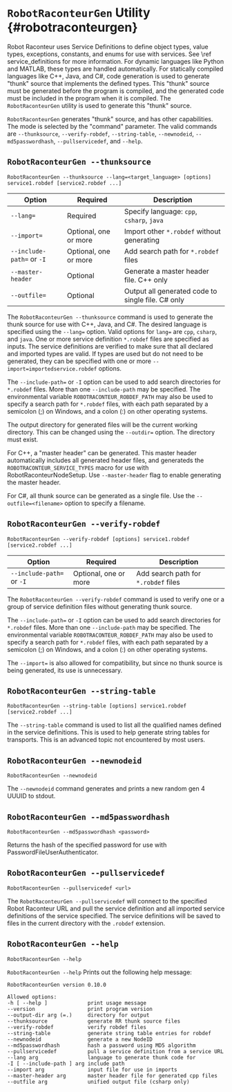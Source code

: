 # `RobotRaconteurGen` Utility {#robotraconteurgen}

Robot Raconteur uses Service Definitions to define object types, value types, exceptions, constants, and enums for use with services. See \ref service_definitions for more information. For dynamic languages like Python and MATLAB, these types are handled automatically. For statically compiled languages like C++, Java, and C\#, code generation is used to generate "thunk" source that implements the defined types. This "thunk" source must be generated before the program is compiled, and the generated code must be included in the program when it is compiled. The `RobotRaconteurGen` utility is used to generate this "thunk" source.

`RobotRaconteurGen` generates "thunk" source, and has other capabilities. The mode is selected by the "command" parameter. The valid commands are `--thunksource`, `--verify-robdef`, `--string-table`, `--newnodeid`, `--md5passwordhash`, `--pullservicedef`, and `--help`.

## `RobotRaconteurGen --thunksource`

    RobotRaconteurGen --thunksource --lang=<target_language> [options] service1.robdef [service2.robdef ...]

| Option | Required | Description |
| ---    | ---      |---         |
| `--lang=` | Required | Specify language: `cpp`, `csharp`, `java` |
| `--import=` | Optional, one or more | Import other `*.robdef` without generating |
| `--include-path=` or `-I` | Optional, one or more | Add search path for `*.robdef` files |
| `--master-header` | Optional | Generate a master header file. C++ only |
| `--outfile=` | Optional | Output all generated code to single file. C\# only |

The `RobotRaconteurGen --thunksource` command is used to generate the thunk source for use with C++, Java, and C\#. The desired language is specified using the `--lang=` option. Valid options for `lang=` are `cpp`, `csharp`, and `java`. One or more service definition `*.robdef` files are specified as inputs. The service definitions are verified to make sure that all declared and imported types are valid. If types are used but do not need to be generated, they can be specified with one or more `--import=importedservice.robdef` options. 

The `--include-path=` or `-I` option can be used to add search directories for `*.robdef` files. More than one `--include-path` may be specified. The environmental variable `ROBOTRACONTEUR_ROBDEF_PATH` may also be used to specify a search path for `*.robdef` files, with each path separated by a semicolon (;) on Windows, and a colon (:) on other operating systems.

The output directory for generated files will be the current working directory. This can be changed using the `--outdir=` option. The directory must exist.

For C++, a "master header" can be generated. This master header automatically includes all generated header files, and generateds the `ROBOTRACONTEUR_SERVICE_TYPES` macro for use with RobotRaconteurNodeSetup. Use `--master-header` flag to enable generating the master header.

For C\#, all thunk source can be generated as a single file. Use the `--outfile=<filename>` option to specify a filename.

## `RobotRaconteurGen --verify-robdef`

    RobotRaconteurGen --verify-robdef [options] service1.robdef [service2.robdef ...]

| Option | Required | Description |
| ---    | ---      |---         |
| `--include-path=` or `-I` | Optional, one or more | Add search path for `*.robdef` files |

The `RobotRaconteurGen --verify-robdef` command is used to verify one or a group of service definition files without generating thunk source. 

The `--include-path=` or `-I` option can be used to add search directories for `*.robdef` files. More than one `--include-path` may be specified. The environmental variable `ROBOTRACONTEUR_ROBDEF_PATH` may also be used to specify a search path for `*.robdef` files, with each path separated by a semicolon (;) on Windows, and a colon (:) on other operating systems.

The `--import=` is also allowed for compatibility, but since no thunk source is being generated, its use is unnecessary.

## `RobotRaconteurGen --string-table`

    RobotRaconteurGen --string-table [options] service1.robdef [service2.robdef ...]

The `--string-table` command is used to list all the qualified names defined in the service definitions. This is used to help generate string tables for transports. This is an advanced topic not encountered by most users.

## `RobotRaconteurGen --newnodeid`

    RobotRaconteurGen --newnodeid

The `--newnodeid` command generates and prints a new random gen 4 UUUID to stdout.

## `RobotRaconteurGen --md5passwordhash`

    RobotRaconteurGen --md5passwordhash <password>

Returns the hash of the specified password for use with PasswordFileUserAuthenticator.

## `RobotRaconteurGen --pullservicedef`

    RobotRaconteurGen --pullservicedef <url>

The `RobotRaconteurGen --pullservicedef` will connect to the specified Robot Raconteur URL and pull the service definition and all imported service definitions of the service specified. The service definitions will be saved to files in the current directory with the `.robdef` extension.

## `RobotRaconteurGen --help`

    RobotRaconteurGen --help

`RobotRaconteurGen --help` Prints out the following help message:

    RobotRaconteurGen version 0.10.0

    Allowed options:
    -h [ --help ]             print usage message
    --version                 print program version
    --output-dir arg (=.)     directory for output
    --thunksource             generate RR thunk source files
    --verify-robdef           verify robdef files
    --string-table            generate string table entries for robdef
    --newnodeid               generate a new NodeID
    --md5passwordhash         hash a password using MD5 algorithm
    --pullservicedef          pull a service definition from a service URL
    --lang arg                language to generate thunk code for
    -I [ --include-path ] arg include path
    --import arg              input file for use in imports
    --master-header arg       master header file for generated cpp files
    --outfile arg             unified output file (csharp only)
